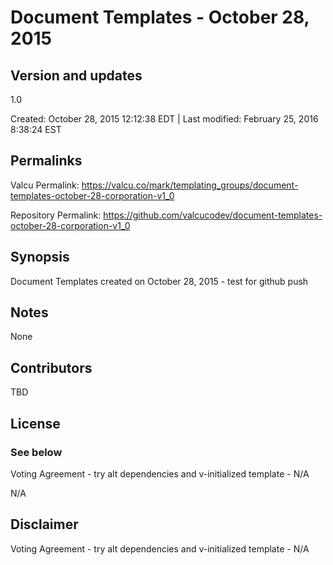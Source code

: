 

# Document Templates - October 28, 2015

## Version and updates

1.0

Created: October 28, 2015 12:12:38 EDT | Last modified: February 25, 2016  8:38:24 EST

## Permalinks

Valcu Permalink: https://valcu.co/mark/templating_groups/document-templates-october-28-corporation-v1_0

Repository Permalink: https://github.com/valcucodev/document-templates-october-28-corporation-v1_0

## Synopsis

Document Templates created on October 28, 2015 - test for github push

## Notes

None

## Contributors

TBD

## License

### See below


  Voting Agreement - try alt dependencies and v-initialized template - N/A

  N/A


## Disclaimer


  Voting Agreement - try alt dependencies and v-initialized template - N/A
